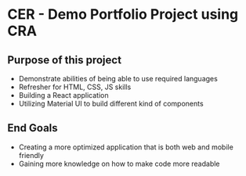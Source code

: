 # CER - Demo Portfolio Project using CRA

## Purpose of this project
- Demonstrate abilities of being able to use required languages
- Refresher for HTML, CSS, JS skills 
- Building a React application
- Utilizing Material UI to build different kind of components

## End Goals 
- Creating a more optimized application that is both web and mobile friendly
- Gaining more knowledge on how to make code more readable
